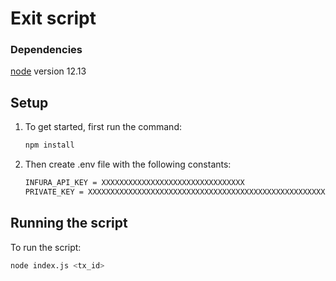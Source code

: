# Exit script

### Dependencies

[node](https://nodejs.org/en/) version 12.13

## Setup

1. To get started, first run the command:
    
    ```bash
    npm install
    ```
    
2. Then create .env file with the following constants:

    ```bash
    INFURA_API_KEY = XXXXXXXXXXXXXXXXXXXXXXXXXXXXXXXX
    PRIVATE_KEY = XXXXXXXXXXXXXXXXXXXXXXXXXXXXXXXXXXXXXXXXXXXXXXXXXXXXXXXXXXXXXXXX
    ```
    

## Running the script

To run the script:

```bash
node index.js <tx_id>
```

